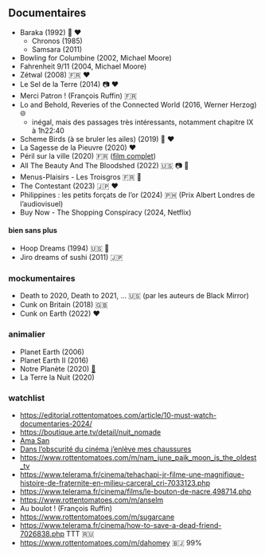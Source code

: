 Documentaires
-------------
* Baraka (1992) 🎥 ❤️
    * Chronos (1985)
    * Samsara (2011)
* Bowling for Columbine (2002, Michael Moore)
* Fahrenheit 9/11 (2004, Michael Moore)
* Zétwal (2008) 🇫🇷 ❤️
* Le Sel de la Terre (2014) 📷 ❤️
* Merci Patron ! (François Ruffin) 🇫🇷
* Lo and Behold, Reveries of the Connected World (2016, Werner Herzog) 🌐
    * inégal, mais des passages très intéressants, notamment chapitre IX à 1h22:40
* Scheme Birds (à se bruler les ailes) (2019) 🏴󠁧󠁢󠁳󠁣󠁴󠁿 ❤️
* La Sagesse de la Pieuvre (2020) ❤️
* Péril sur la ville (2020) 🇫🇷 ([film complet](https://www.youtube.com/watch?v=kNKGmD9-1uI))
* All The Beauty And The Bloodshed (2022) 🇺🇸 📷 💊
* Menus-Plaisirs - Les Troisgros 🇫🇷 🍴
* The Contestant (2023) 🇯🇵 ❤️
* Philippines : les petits forçats de l’or (2024) 🇵🇭 (Prix Albert Londres de l’audiovisuel)
* Buy Now - The Shopping Conspiracy (2024, Netflix)


#### bien sans plus

* Hoop Dreams (1994) 🇺🇸 🏀
* Jiro dreams of sushi (2011) 🇯🇵


### mockumentaires

* Death to 2020, Death to 2021, ... 🇺🇸 (par les auteurs de Black Mirror)
* Cunk on Britain (2018) 🇬🇧
* Cunk on Earth (2022) ❤️


### animalier

* Planet Earth (2006)
* Planet Earth II (2016)
* Notre Planète (2020) [📰](https://fr.wikipedia.org/wiki/Notre_plan%C3%A8te)
* La Terre la Nuit (2020)


### watchlist

* https://editorial.rottentomatoes.com/article/10-must-watch-documentaries-2024/
* https://boutique.arte.tv/detail/nuit_nomade
* [Ama San](https://www.on-tenk.com/fr/documentaires/coup-de-coeur/ama-san)
* [Dans l’obscurité du cinéma j’enlève mes chaussures](https://www.allocine.fr/film/fichefilm_gen_cfilm=250663.html)
* https://www.rottentomatoes.com/m/nam_june_paik_moon_is_the_oldest_tv
* https://www.telerama.fr/cinema/tehachapi-jr-filme-une-magnifique-histoire-de-fraternite-en-milieu-carceral_cri-7033123.php
* https://www.telerama.fr/cinema/films/le-bouton-de-nacre,498714.php
* https://www.rottentomatoes.com/m/anselm
* Au boulot ! (François Ruffin)
* https://www.rottentomatoes.com/m/sugarcane
* https://www.telerama.fr/cinema/how-to-save-a-dead-friend-7026838.php TTT 🇷🇺
* https://www.rottentomatoes.com/m/dahomey 🇧🇯 99%

